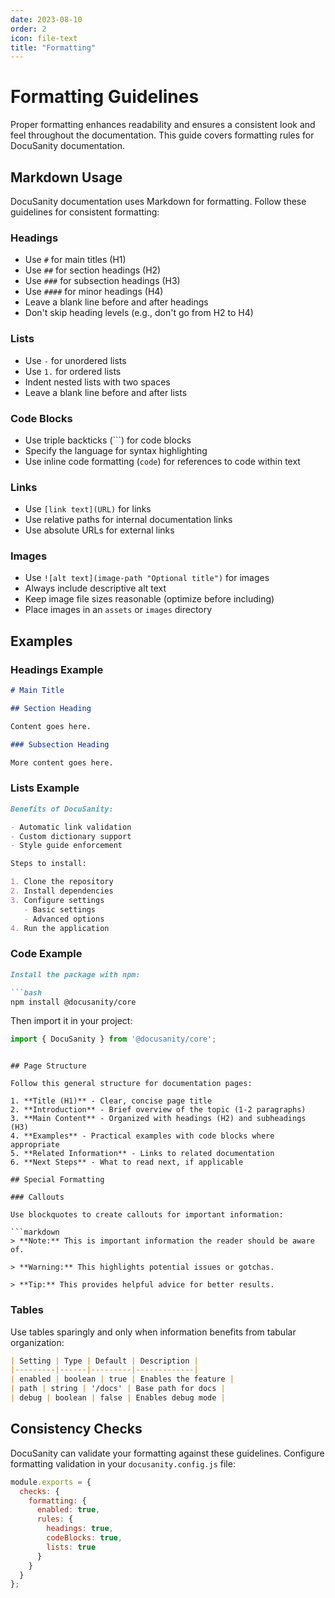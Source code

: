 ```yaml
---
date: 2023-08-10
order: 2
icon: file-text
title: "Formatting"
---
```


# Formatting Guidelines

Proper formatting enhances readability and ensures a consistent look and feel throughout the documentation. This guide covers formatting rules for DocuSanity documentation.

## Markdown Usage

DocuSanity documentation uses Markdown for formatting. Follow these guidelines for consistent formatting:

### Headings

- Use `#` for main titles (H1)
- Use `##` for section headings (H2)
- Use `###` for subsection headings (H3)
- Use `####` for minor headings (H4)
- Leave a blank line before and after headings
- Don't skip heading levels (e.g., don't go from H2 to H4)

### Lists

- Use `-` for unordered lists
- Use `1.` for ordered lists
- Indent nested lists with two spaces
- Leave a blank line before and after lists

### Code Blocks

- Use triple backticks (```) for code blocks
- Specify the language for syntax highlighting
- Use inline code formatting (`code`) for references to code within text

### Links

- Use `[link text](URL)` for links
- Use relative paths for internal documentation links
- Use absolute URLs for external links

### Images

- Use `![alt text](image-path "Optional title")` for images
- Always include descriptive alt text
- Keep image file sizes reasonable (optimize before including)
- Place images in an `assets` or `images` directory

## Examples

### Headings Example

```markdown
# Main Title

## Section Heading

Content goes here.

### Subsection Heading

More content goes here.
```

### Lists Example

```markdown
Benefits of DocuSanity:

- Automatic link validation
- Custom dictionary support
- Style guide enforcement

Steps to install:

1. Clone the repository
2. Install dependencies
3. Configure settings
   - Basic settings
   - Advanced options
4. Run the application
```

### Code Example

```markdown
Install the package with npm:

```bash
npm install @docusanity/core
```

Then import it in your project:

```javascript
import { DocuSanity } from '@docusanity/core';
```
```

## Page Structure

Follow this general structure for documentation pages:

1. **Title (H1)** - Clear, concise page title
2. **Introduction** - Brief overview of the topic (1-2 paragraphs)
3. **Main Content** - Organized with headings (H2) and subheadings (H3)
4. **Examples** - Practical examples with code blocks where appropriate
5. **Related Information** - Links to related documentation
6. **Next Steps** - What to read next, if applicable

## Special Formatting

### Callouts

Use blockquotes to create callouts for important information:

```markdown
> **Note:** This is important information the reader should be aware of.

> **Warning:** This highlights potential issues or gotchas.

> **Tip:** This provides helpful advice for better results.
```

### Tables

Use tables sparingly and only when information benefits from tabular organization:

```markdown
| Setting | Type | Default | Description |
|---------|------|---------|-------------|
| enabled | boolean | true | Enables the feature |
| path | string | '/docs' | Base path for docs |
| debug | boolean | false | Enables debug mode |
```

## Consistency Checks

DocuSanity can validate your formatting against these guidelines. Configure formatting validation in your `docusanity.config.js` file:

```javascript
module.exports = {
  checks: {
    formatting: {
      enabled: true,
      rules: {
        headings: true,
        codeBlocks: true,
        lists: true
      }
    }
  }
};
```
